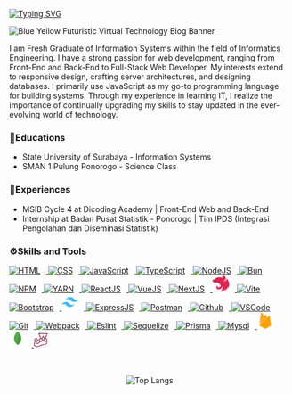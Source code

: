<a href="https://git.io/typing-svg"><img src="https://readme-typing-svg.demolab.com?font=Noto+Sans&size=30&pause=1000&color=F7F7F7&center=true&width=1000&lines=👨🏻‍🎓+Fresh+Graduate+Of+State+University+of+Surabaya;💻+Informatics+Engineering;👨🏻‍💻+Information+Systems;👽+Junior+Full-Stack+Web+Developer;🖌+Slicing+UI+From+Figma;🌐+Web+Development+Enthusiast;🛠+MERN+Stack+Developer;🟡+JavaScript+User;🖥+Coding+is+My+Live;🎮+Playing+Visual+Studio+Code;I+%F0%9F%92%9B+Javascript" alt="Typing SVG" /></a>

![Blue Yellow Futuristic Virtual Technology Blog Banner](https://github.com/user-attachments/assets/7796767f-5f08-4333-99a8-f87a1b77388b)

I am Fresh Graduate of Information Systems within the field of Informatics Engineering. I have a strong passion for web development, ranging from Front-End and Back-End to Full-Stack Web Developer. My interests extend to responsive design, crafting server architectures, and designing databases. I primarily use JavaScript as my go-to programming language for building systems. Through my experience in learning IT, I realize the importance of continually upgrading my skills to stay updated in the ever-evolving world of technology.

<h3 align="left">🏫Educations</h3>
<ul>
  <li>State University of Surabaya - Information Systems</li>
  <li>SMAN 1 Pulung Ponorogo - Science Class</li>
</ul>

<h3 align="left">📍Experiences</h3>
<ul>
  <li>MSIB Cycle 4 at Dicoding Academy | Front-End Web and Back-End </li>
  <li>Internship at Badan Pusat Statistik - Ponorogo | Tim IPDS (Integrasi Pengolahan dan Diseminasi Statistik) </li>
</ul>

<h3 align="left">⚙️Skills and Tools</h3>
<div align="left">
  <a href="https://developer.mozilla.org/en-US/docs/Web/HTML" target="_blank" rel="noreferrer">
      <img  alt="HTML" height="30px" style="padding-right:10px;" src="https://cdn.jsdelivr.net/gh/devicons/devicon/icons/html5/html5-original.svg"/>
  </a>
  <a href="https://developer.mozilla.org/en-US/docs/Web/CSS" target="_blank" rel="noreferrer">
      <img  alt="CSS" height="30px" style="padding-right:10px;" src="https://cdn.jsdelivr.net/gh/devicons/devicon/icons/css3/css3-original.svg"/>
  </a>
  <a href="https://developer.mozilla.org/en-US/docs/Web/JavaScript" target="_blank" rel="noreferrer">
      <img  alt="JavaScript" height="30px" style="padding-right:10px;" src="https://cdn.jsdelivr.net/gh/devicons/devicon/icons/javascript/javascript-plain.svg"/>
  </a>
  <a href="https://www.typescriptlang.org/" target="_blank" rel="noreferrer">
      <img  alt="TypeScript" height="30px" style="padding-right:10px;" src="https://cdn.jsdelivr.net/gh/devicons/devicon/icons/typescript/typescript-plain.svg"/>
  </a>
  <a href="https://nodejs.org/en/" target="_blank" rel="noreferrer">
      <img  alt="NodeJS" height="30px" style="padding-right:10px;" src="https://skillicons.dev/icons?i=nodejs" />
  </a>
  <a href="https://bun.sh/" target="_blank" rel="noreferrer">
      <img  alt="Bun" height="30px" style="padding-right:10px;" src="https://skillicons.dev/icons?i=bun" />
  </a>
  <a href="https://www.npmjs.com/" target="_blank" rel="noreferrer">
      <img  alt="NPM" height="30px" style="padding-right:10px;" src="https://cdn.jsdelivr.net/gh/devicons/devicon/icons/npm/npm-original-wordmark.svg"/>
  </a>
  <a href="https://yarnpkg.com/" target="_blank" rel="noreferrer">
      <img  alt="YARN" height="30px" style="padding-right:10px;" src="https://cdn.jsdelivr.net/gh/devicons/devicon/icons/yarn/yarn-original.svg"/>
  </a>
  <a href="https://reactjs.org/" target="_blank" rel="noreferrer">
      <img  alt="ReactJS" height="30px" style="padding-right:10px;" src="https://cdn.jsdelivr.net/gh/devicons/devicon/icons/react/react-original.svg" />
  </a>
  <a href="https://vuejs.org/" target="_blank" rel="noreferrer">
      <img  alt="VueJS" height="30px" style="padding-right:10px;" src="https://cdn.jsdelivr.net/gh/devicons/devicon/icons/vuejs/vuejs-original.svg" />
  </a>
  <a href="https://nextjs.org/docs" target="_blank" rel="noreferrer">
      <img  alt="NextJS" height="30px" style="padding-right:10px;" src="https://skillicons.dev/icons?i=nextjs" />
  </a>
  <a href="https://docs.nestjs.com/" target="_blank" rel="noreferrer">
      <img  alt="NestJS" height="30px" style="padding-right:10px;" src="https://github.com/devicons/devicon/blob/v2.15.1/icons/nestjs/nestjs-plain.svg" />
  </a>
  <a href="https://vite.dev/guide/" target="_blank" rel="noreferrer">
      <img  alt="Vite" height="30px" style="padding-right:10px;" src="https://skillicons.dev/icons?i=vite" />
  </a>
  <a href="https://getbootstrap.com/" target="_blank" rel="noreferrer">
      <img  alt="Bootstrap" height="30px" style="padding-right:10px;" src="https://cdn.jsdelivr.net/gh/devicons/devicon/icons/bootstrap/bootstrap-original.svg"/>
  </a>
  <a href="https://tailwindcss.com/" target="_blank" rel="noreferrer">
      <img  alt="Tailwind" height="30px" style="padding-right:10px;" src="https://github.com/devicons/devicon/blob/v2.15.1/icons/tailwindcss/tailwindcss-plain.svg"/>
  </a>
  <a href="https://expressjs.com/" target="_blank" rel="noreferrer">
      <img  alt="ExpressJS" height="30px" style="padding-right:10px;" src="https://skillicons.dev/icons?i=express"/>
  </a>
  <a href="https://www.postman.com/" target="_blank" rel="noreferrer">
      <img  alt="Postman" height="30px" style="padding-right:10px;" src="https://skillicons.dev/icons?i=postman"/>
  </a>
  <a href="https://github.com/" target="_blank" rel="noreferrer">
      <img  alt="Github" height="30px" style="padding-right:10px;" src="https://skillicons.dev/icons?i=github"/>
  </a>
  <a href="https://code.visualstudio.com/" target="_blank" rel="noreferrer">
      <img  alt="VSCode" height="30px" style="padding-right:10px;"src="https://cdn.jsdelivr.net/gh/devicons/devicon/icons/vscode/vscode-original.svg"/>
  </a>
  <a href="https://git-scm.com/" target="_blank" rel="noreferrer">
      <img  alt="Git" height="30px" style="padding-right:10px;" src="https://cdn.jsdelivr.net/gh/devicons/devicon/icons/git/git-original.svg"/>
  </a>
  <a href="https://webpack.js.org/" target="_blank" rel="noreferrer">
      <img  alt="Webpack" height="30px" style="padding-right:10px;" src="https://cdn.jsdelivr.net/gh/devicons/devicon/icons/webpack/webpack-original.svg"/>
  </a>
  <a href="https://eslint.org/" target="_blank" rel="noreferrer">
      <img  alt="Eslint" height="30px" style="padding-right:10px;" src="https://cdn.jsdelivr.net/gh/devicons/devicon/icons/eslint/eslint-original.svg"/>
  </a>
  <a href="https://sequelize.org/" target="_blank" rel="noreferrer">
      <img  alt="Sequelize" height="30px" style="padding-right:10px;" src="https://cdn.jsdelivr.net/gh/devicons/devicon/icons/sequelize/sequelize-original.svg"/>
  </a>
  <a href="https://www.prisma.io/" target="_blank" rel="noreferrer">
      <img  alt="Prisma" height="30px" style="padding-right:10px;" src="https://skillicons.dev/icons?i=prisma" />
  </a>
  <a href="https://www.mysql.com/" target="_blank" rel="noreferrer">
      <img  alt="Mysql" height="30px" style="padding-right:10px;" src="https://cdn.jsdelivr.net/gh/devicons/devicon/icons/mysql/mysql-original.svg"/> 
  </a>
  <a href="https://firebase.google.com/" target="_blank" rel="noreferrer">
      <img  alt="Firebase" height="30px" style="padding-right:10px;" src="https://github.com/devicons/devicon/blob/v2.15.1/icons/firebase/firebase-plain.svg"/> 
  </a>
  <a href="https://www.mongodb.com/" target="_blank" rel="noreferrer">
      <img  alt="MongoDB" height="30px" style="padding-right:10px;" src="https://github.com/devicons/devicon/blob/v2.15.1/icons/mongodb/mongodb-original.svg"/> 
  </a>
  <a href="https://jestjs.io/" target="_blank" rel="noreferrer">
      <img  alt="Jest" height="25px" style="padding-right:10px;" src="https://github.com/devicons/devicon/blob/v2.15.1/icons/jest/jest-plain.svg"/> 
  </a>
</div>

<br/>
<br/>

<div align="center">
  
  ![Top Langs](https://github-readme-stats.vercel.app/api/top-langs/?username=VickyPratama87&theme=chartreuse-dark&layout=compact)
</div>

